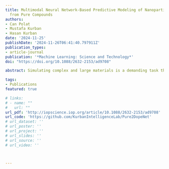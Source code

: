 ```yaml
---
title: Multimodal Neural Network-Based Predictive Modeling of Nanoparticle Properties
  from Pure Compounds
authors:
- Can Polat
- Mustafa Kurban
- Hasan Kurban
date: '2024-11-25'
publishDate: '2024-11-26T06:41:40.797911Z'
publication_types:
- article-journal
publication: '*Machine Learning: Science and Technology*'
doi: "https://doi.org/10.1088/2632-2153/ad9708"

abstract: Simulating complex and large materials is a demanding task that necessitates substantial domain knowledge and computational expertise. This study introduces Pure2DopeNet, an innovative multimodal neural network designed to address these challenges by combining image and text data for the accurate prediction of physical properties in doped compounds, specifically Carbon (C) doped TiO2 and Sulfur (S) doped ZnO nanoparticles (NPs). The model achieves quantum mechanical level accuracy, specifically comparable to density functional tight binding (DFTB), for various doping levels, demonstrating the ability to determine properties from a single simulation of the pure compound. Pure2DopeNet surpasses traditional deep learning architectures like ResNet, vision transformer, and CoAtNet, offering superior accuracy, faster performance, and a reduced reliance on domain expertise. This approach highlights the potential of multimodal machine learning to advance materials science by making high-fidelity simulations more accessible and efficient, opening new avenues for material discovery and exploration of novel properties.

tags:
- Publications
featured: true

# links:
# - name: ""
#   url: ""
url_pdf: 'http://iopscience.iop.org/article/10.1088/2632-2153/ad9708'
url_code: 'https://github.com/KurbanIntelligenceLab/Pure2DopeNet'
# url_dataset: ''
# url_poster: ''
# url_project: ''
# url_slides: ''
# url_source: ''
# url_video: ''



---
```

